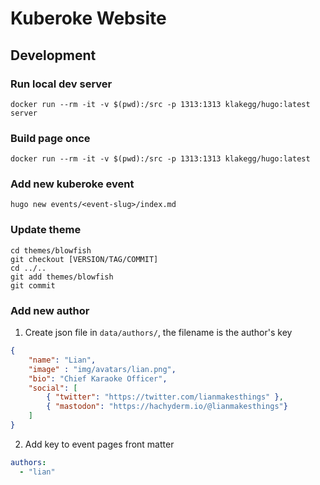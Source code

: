 # Kuberoke Website

## Development
### Run local dev server
`docker run --rm -it -v $(pwd):/src -p 1313:1313 klakegg/hugo:latest server`

### Build page once
`docker run --rm -it -v $(pwd):/src -p 1313:1313 klakegg/hugo:latest`

### Add new kuberoke event
`hugo new events/<event-slug>/index.md`

### Update theme
```
cd themes/blowfish
git checkout [VERSION/TAG/COMMIT]
cd ../..
git add themes/blowfish
git commit
```

### Add new author
1. Create json file in `data/authors/`, the filename is the author's key
```json
{
    "name": "Lian",
    "image" : "img/avatars/lian.png",
    "bio": "Chief Karaoke Officer",
    "social": [
        { "twitter": "https://twitter.com/lianmakesthings" },
        { "mastodon": "https://hachyderm.io/@lianmakesthings"}
    ]
}

```
2. Add key to event pages front matter
```yaml
authors:
  - "lian"
```